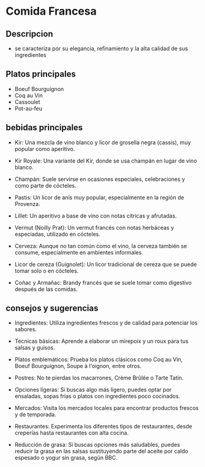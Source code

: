 # Comida Francesa 

## Descripcion 

- se caracteriza por su elegancia, refinamiento y la alta calidad de sus ingredientes

## Platos principales 

- Boeuf Bourguignon
- Coq au Vin
- Cassoulet
- Pot-au-feu

## bebidas principales 

- Kir: Una mezcla de vino blanco y licor de grosella negra (cassis), muy popular como aperitivo. 

- Kir Royale: Una variante del Kir, donde se usa champán en lugar de vino blanco. 

- Champán: Suele servirse en ocasiones especiales, celebraciones y como parte de cócteles. 

- Pastis: Un licor de anís muy popular, especialmente en la región de Provenza. 

- Lillet: Un aperitivo a base de vino con notas cítricas y afrutadas. 

- Vermut (Noilly Prat): Un vermut francés con notas herbáceas y especiadas, utilizado en cócteles. 

- Cerveza: Aunque no tan común como el vino, la cerveza también se consume, especialmente en ambientes informales. 

- Licor de cereza (Guignolet): Un licor tradicional de cereza que se puede tomar solo o en cócteles. 

- Coñac y Armañac: Brandy francés que se suele tomar como digestivo después de las comidas. 

## consejos y sugerencias 

- Ingredientes: Utiliza ingredientes frescos y de calidad para potenciar los sabores. 

- Técnicas básicas: Aprende a elaborar un mirepoix y un roux para tus salsas y guisos. 

- Platos emblemáticos: Prueba los platos clásicos como Coq au Vin, Boeuf Bourguignon, Soupe à l'oignon, entre otros. 

- Postres: No te pierdas los macarrones, Crème Brûlée o Tarte Tatin. 

- Opciones ligeras: Si buscas algo más ligero, puedes optar por ensaladas, sopas frías o platos con ingredientes poco cocinados. 

- Mercados: Visita los mercados locales para encontrar productos frescos y de temporada. 

- Restaurantes: Experimenta los diferentes tipos de restaurantes, desde creperías hasta restaurantes con alta cocina. 

- Reducción de grasa: Si buscas opciones más saludables, puedes reducir la grasa en las salsas sustituyendo parte del aceite por caldo espesado o yogur sin grasa, según BBC. 
